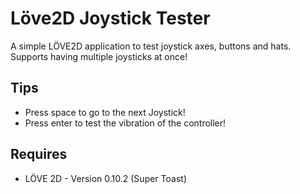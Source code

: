 # Löve2D Joystick Tester
A simple LÖVE2D application to test joystick axes, buttons and hats.
Supports having multiple joysticks at once!

## Tips
- Press space to go to the next Joystick!
- Press enter to test the vibration of the controller!

## Requires
- LÖVE 2D - Version 0.10.2 (Super Toast)
